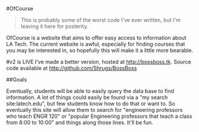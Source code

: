 #OfCourse

> This is probably some of the worst code I've ever written, but I'm leaving it here for posterity.

OfCourse is a website that aims to offer easy access to information about LA Tech. The current website is awful, especially for finding courses that you may be interested in, so hopefully this will make it a little more bearable.

#v2 is LIVE
I've made a better version, hosted at http://bossboss.tk. Source code available at http://github.com/Shrugs/BossBoss

##Goals

Eventually, students will be able to easily query the data base to find information. A lot of things could easily be found via a "my search site:latech.edu", but few students know how to do that or want to. So eventually this site will allow them to search for "engineering professors who teach ENGR 120" or "popular Engineering professors that teach a class from 8:00 to 10:00" and things along those lines. It'll be fun.
